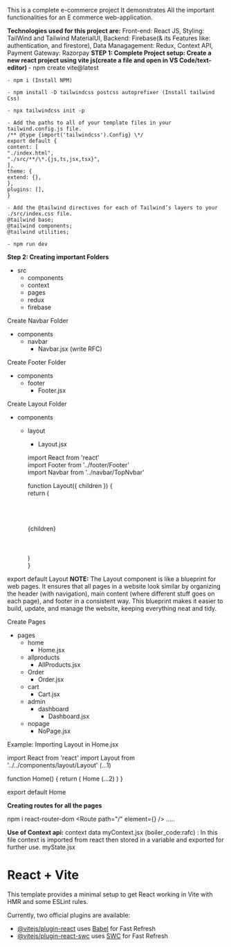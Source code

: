 This is a complete e-commerce project
It demonstrates All the important functionalities for an E commerce web-application.

<b>Technologies used for this project are:</b>
Front-end: React JS,
Styling: TailWind and Tailwind MaterialUI,
Backend: Firebase(& its Features like: authentication, and firestore),
Data Managagement: Redux,
Context API,
Payment Gateway: Razorpay
<b>
STEP 1: Complete Project setup: Create a new react project using vite js(create a file and open in VS Code/text-editor)
</b>
    - npm create vite@latest

    - npm i (Install NPM)

    - npm install -D tailwindcss postcss autoprefixer (Install tailwind Css)

    - npx tailwindcss init -p

    - Add the paths to all of your template files in your tailwind.config.js file.
    /** @type {import('tailwindcss').Config} \*/
    export default {
    content: [
    "./index.html",
    "./src/**/\*.{js,ts,jsx,tsx}",
    ],
    theme: {
    extend: {},
    },
    plugins: [],
    }

    - Add the @tailwind directives for each of Tailwind’s layers to your ./src/index.css file.
    @tailwind base;
    @tailwind components;
    @tailwind utilities;

    - npm run dev

<b>
Step 2: Creating important Folders
</b>

- src
  - components
  - context
  - pages
  - redux
  - firebase

Create Navbar Folder

- components
  - navbar
    - Navbar.jsx (write RFC)

Create Footer Folder

- components
  - footer
    - Footer.jsx

Create Layout Folder

- components

  - layout

    - Layout.jsx

    import React from 'react' <br>
    import Footer from '../footer/Footer' <br>
    import Navbar from '../navbar/TopNvbar' <br>

    function Layout({ children }) { <br>
    return ( <br>
    <div> <br>
    <Navbar /> <br>
    <div className="content"> <br>
    {children} <br>
    </div> <br>
    <Footer / > <br>
    </div> <br>
    ) <br>
    }

export default Layout
<b>NOTE:</b> The Layout component is like a blueprint for web pages. It ensures that all pages in a website look similar by organizing the header (with navigation), main content (where different stuff goes on each page), and footer in a consistent way. This blueprint makes it easier to build, update, and manage the website, keeping everything neat and tidy.

 Create Pages 
- pages
  - home
    - Home.jsx
  - allproducts
    - AllProducts.jsx
  - Order
    - Order.jsx
  - cart
    - Cart.jsx
  - admin
    - dashboard
      - Dashboard.jsx
  - nopage
    - NoPage.jsx

Example: Importing Layout in Home.jsx

import React from 'react'
import Layout from '../../components/layout/Layout' (...1)

function Home() {
  return (
    <Layout>Home</Layout> (...2)
  )
}

export default Home

<b>Creating routes for all the pages</b>

npm i react-router-dom
<Router>
      <Routes>
        <Route path="/" element={<Home/>} />
        .....
        </Routes>
    </Router>

<b>Use of Context api:</b>
context
  data
      myContext.jsx (boiler_code:rafc) : In this file context is imported from react then stored in a variable and exported for further use.
      myState.jsx



# React + Vite

This template provides a minimal setup to get React working in Vite with HMR and some ESLint rules.

Currently, two official plugins are available:

- [@vitejs/plugin-react](https://github.com/vitejs/vite-plugin-react/blob/main/packages/plugin-react/README.md) uses [Babel](https://babeljs.io/) for Fast Refresh
- [@vitejs/plugin-react-swc](https://github.com/vitejs/vite-plugin-react-swc) uses [SWC](https://swc.rs/) for Fast Refresh
